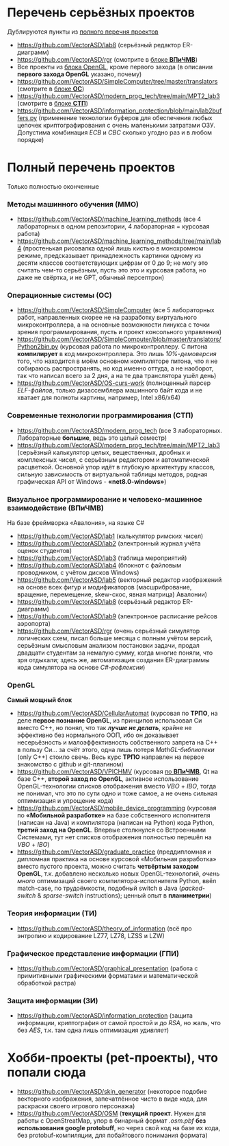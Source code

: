 # Перечень серьёзных проектов
Дублируются пункты из [полного перечня проектов](#полный-перечень-проектов)

* https://github.com/VectorASD/lab8 (серьёзный редактор ER-диаграмм)
* https://github.com/VectorASD/rgr (смотрите в [блоке **ВПиЧМВ**](#визуальное-программирование-и-человеко-машинное-взаимодействие-впичмв))
* Все проекты из [блока OpenGL](#opengl), кроме первого захода (в описании **первого захода OpenGL** указано, почему)
* https://github.com/VectorASD/SimpleComputer/tree/master/translators (смотрите в [блоке **ОС**](#операционные-системы-ос))
* https://github.com/VectorASD/modern_prog_tech/tree/main/MPT2_lab3 (смотрите в [блоке **СТП**](#современные-технологии-программирования-стп))
* https://github.com/VectorASD/information_protection/blob/main/lab2buffers.py (применение технологии буферов для обеспечения любых цепочек криптографирования с очень маленькими затратами ОЗУ. Допустима комбинация *ECB* и *CBC* сколько угодно раз и в любом порядке)

# Полный перечень проектов
Только полностью оконченные

### Методы машинного обучения (ММО)

* https://github.com/VectorASD/machine_learning_methods (все 4 лабораторных в одном репозитории, 4 лабораторная = курсовая работа)
* https://github.com/VectorASD/machine_learning_methods/tree/main/lab4 (простенькая рисовалка одной лишь кистью в монохромном режиме, предсказывает принадлежность картинки одному из десяти классов соответствующих цифрам от 0 до 9; не могу это считать чем-то серьёзным, пусть это это и курсовая работа, но даже не свёртка, и не GPT, обычный персептрон)

### Операционные системы (ОС)

* https://github.com/VectorASD/SimpleComputer (все 5 лабораторных работ, направленных скорее не на разработку виртуального микроконтроллера, а на основные возможности линукса с точки зрения программирования, пусть и проект консольного управления)
* https://github.com/VectorASD/SimpleComputer/blob/master/translators/Python2bin.py (курсовая работа по микроконтроллеру. С питона **компилирует** в код микроконтроллера. Это лишь *10%-демоверсия* того, что находится в моём основном компиляторе питона, что я не собираюсь распространять, но код именно оттуда, а не наоборот, так что написал всего за 2 дня, а на те два транслятора ушёл день)
* https://github.com/VectorASD/OS-curs-work (полноценный парсер *ELF-файлов*, только дизассемблера машинного байт кода и не хватает для полноты картины, например, Intel x86/x64)

### Современные технологии программирования (СТП)

* https://github.com/VectorASD/modern_prog_tech (все 3 лабораторных. Лабораторные **большие**, ведь это целый семестр)
* https://github.com/VectorASD/modern_prog_tech/tree/main/MPT2_lab3 (серьёзный калькулятор целых, вещественных, дробных и комплексных чисел, с серьёзным редактором и автоматической расцветкой. Основной упор идёт в глубокую архитектуру классов, сильную зависимость от виртуальной таблицы методов, родная графическая API от Windows - **«net8.0-windows»**)

### Визуальное программирование и человеко-машинное взаимодействие (ВПиЧМВ)
На базе фреймворка «Авалония», на языке C#

* https://github.com/VectorASD/lab1 (калькулятор римских чисел)
* https://github.com/VectorASD/lab2 (электронный журнал учёта оценок студентов)
* https://github.com/VectorASD/lab3 (таблица мероприятий)
* https://github.com/VectorASD/lab4 (блокнот с файловым проводником, с учётом дисков Windows)
* https://github.com/VectorASD/lab5 (векторный редактор изображений на основе всех фигур и модификаторов (масшрибрование, вращение, перемещение, skew-скос, явная матрица) Авалонии)
* https://github.com/VectorASD/lab8 (серьёзный редактор ER-диаграмм)
* https://github.com/VectorASD/lab9 (электронное расписание рейсов аэропорта)
* https://github.com/VectorASD/rgr (очень серьёзный симулятор логических схем, писал больше месяца с полным учётом версий, серьёзным смысловым анализом постановки задачи, продал двадцати студентам за немалую сумму, когда многие поняли, что зря отдыхали; здесь же, автоматизация создания ER-диаграммы кода симулятора на основе *C#-рефлексии*)

### OpenGL
**Самый мощный блок**

* https://github.com/VectorASD/CellularAutomat (курсовая по **ТРПО**, на деле **первое познание OpenGL**, из принципов использовал Си вместо C++, но понял, что так ***лучше не делать***, крайне не эффективно без нормального ООП, ибо он доказывает несерьёзность и малоэффективность собственного запрета на C++ в пользу Си… за счёт этого, одна лишь потеря *MathGL-библиотеки* (only C++) стоило свечь. Весь курс **ТРПО** направлен на первое знакомство с github и git-плагином)
* https://github.com/VectorASD/VPICHMV (курсовая [по **ВПиЧМВ**](#визуальное-программирование-и-человеко-машинное-взаимодействие-впичмв), Qt на базе C++, __второй заход по OpenGL__, активное использование OpenGL-технологии списков отображения вместо *VBO* + *IBO*, тогда не понимал, что это по сути одно и тоже самое, а не очень сильная оптимизация и упрощение кода)
* https://github.com/VectorASD/mobile_device_programming (курсовая по **«Мобильной разработке»** на базе собственного исполнителя (написан на Java) и компилятора (написан на Python) кода Python, __третий заход на OpenGL__. Впервые столкнулся со Встроенными Системами, тут нет списков отображения полностью перешёл на *VBO* + *IBO*)
* https://github.com/VectorASD/graduate_practice (преддипломная и дипломная практика на основе курсовой «Мобильная разработка» вместо пустого проекта, можно считать __четвёртым заходом OpenGL__, т.к. добавлено несколько новых OpenGL-технологий, *очень много* оптимизаций своего компилятора-исполнителя Python, ввёл match-case, по трудоёмкости, подобный switch в Java (*packed-switch* & *sparse-switch* instructions); ценный опыт в **планиметрии**)

### Теория информации (ТИ)

* https://github.com/VectorASD/theory_of_information (всё про энтропию и кодирование LZ77, LZ78, LZSS и LZW)

### Графическое представление информации (ГПИ)

* https://github.com/VectorASD/graphical_presentation (работа с примитивными графическими форматами и математической обработкой растра)

### Защита информации (ЗИ)

* https://github.com/VectorASD/information_protection (защита информации, криптография от самой простой и до *RSA*, но жаль, что без *AES*, т.к. там одна лишь оптимизация *удивляет*)

# Хобби-проекты (pet-проекты), что попали сюда

* https://github.com/VectorASD/skin_generator (некоторое подобие векторного изображения, запечатлённое чисто в виде кода, для раскраски своего игрового персонажа)
* https://github.com/VectorASD/OSM (**текущий проект**. Нужен для работы с OpenStreatMap, упор в бинарный формат *.osm.pbf* **без использования google protobuff**, но через свой код на базе их кода, без protobuf-компиляции, для побайтового понимания формата)
